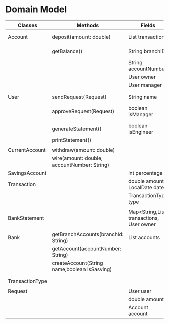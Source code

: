 
# Domain Model

| Classes         | Methods                                      | Fields                                                | Scenario                                | Output                     |
|-----------------|----------------------------------------------|-------------------------------------------------------|-----------------------------------------|----------------------------|
| Account         | deposit(amount: double)                      | List<Transaction> transactions                        | deposit funds                           | prints message             |
|                 | getBalance()                                 | String branchID                                       | get current balance                     | double balance             |
|                 |                                              | String accountNumber                                  |                                         |                            |
|                 |                                              | User owner                                            |                                         |                            |
|                 |                                              | User manager                                          |                                         |                            |
|                 |                                              |                                                       |                                         |                            |
|                 |                                              |                                                       |                                         |                            |
| User            | sendRequest(Request)                         | String name                                           |                                         |                            |
|                 | approveRequest(Request)                      | boolean isManager                                     | true if approved, false if not approved | boolean                    |
|                 | generateStatement()                          | boolean isEngineer                                    | generate bank statement                 |                            |
|                 | printStatement()                             |                                                       | printsStatement                         |                            |
|                 |                                              |                                                       |                                         |                            |
| CurrentAccount  | withdraw(amount: double)                     |                                                       | withdraw funds                          |                            |
|                 | wire(amount: double, accountNumber: String)  |                                                       | wires funds                             |                            |
| SavingsAccount  |                                              | int percentage                                        |                                         |                            |
| Transaction     |                                              | double amount, LocalDate date                         |                                         |                            |
|                 |                                              | TransactionType type                                  |                                         |                            |
|                 |                                              |                                                       |                                         |                            |
| BankStatement   |                                              | Map<String,List<Transaction> transactions, User owner |                                         | String formatted statement |
|                 |                                              |                                                       |                                         |                            |
| Bank            | getBranchAccounts(branchId: String)          | List<Account> accounts                                | get all accounts associated with        | List<Account> accounts     |
|                 | getAccount(accountNumber: String)            |                                                       | get account by account ID               | Account object             |
|                 | createAccount(String name,boolean isSasving) |                                                       | creates account                         |                            |
|                 |                                              |                                                       |                                         |                            |
|                 |                                              |                                                       |                                         |                            |
| TransactionType |                                              |                                                       |                                         |                            |
|                 |                                              |                                                       |                                         |                            |
| Request         |                                              | User user                                             |                                         |                            |
|                 |                                              | double amount                                         |                                         |                            |
|                 |                                              | Account account                                       |                                         |                            |

